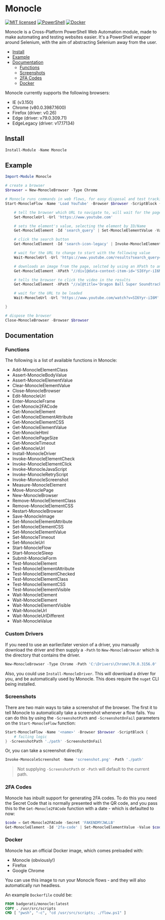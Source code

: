 # Monocle

[![MIT licensed](https://img.shields.io/badge/license-MIT-blue.svg)](https://raw.githubusercontent.com/Badgerati/Monocle/master/LICENSE.txt)
[![PowerShell](https://img.shields.io/powershellgallery/dt/monocle.svg?label=PowerShell&colorB=085298)](https://www.powershellgallery.com/packages/Monocle)
[![Docker](https://img.shields.io/docker/pulls/badgerati/monocle.svg?label=Docker)](https://hub.docker.com/r/badgerati/monocle/)

Monocle is a Cross-Platform PowerShell Web Automation module, made to make automating and testing websites easier. It's a PowerShell wrapper around Selenium, with the aim of abstracting Selenium away from the user.

* [Install](#install)
* [Example](#example)
* [Documentation](#documentation)
  * [Functions](#functions)
  * [Screenshots](#screenshots)
  * [2FA Codes](#2fa-codes)
  * [Docker](#docker)

Monocle currently supports the following browsers:

* IE (v3.150)
* Chrome (v80.0.3987.1600)
* Firefox (driver: v0.26)
* Edge (driver: v79.0.309.71)
* EdgeLegacy (driver: v17.17134)

## Install

```powershell
Install-Module -Name Monocle
```

## Example

```powershell
Import-Module Monocle

# create a browser
$browser = New-MonocleBrowser -Type Chrome

# Monocle runs commands in web flows, for easy disposal and test tracking
Start-MonocleFlow -Name 'Load YouTube' -Browser $browser -ScriptBlock {

    # tell the browser which URL to navigate to, will wait for the page to load
    Set-MonocleUrl -Url 'https://www.youtube.com'

    # sets the element's value, selecting the element by ID/Name
    Get-MonocleElement -Id 'search_query' | Set-MonocleElementValue -Value 'Beerus Madness (Extended)'

    # click the search button
    Get-MonocleElement -Id 'search-icon-legacy' | Invoke-MonocleElementClick

    # wait for the URL to change to start with the following value
    Wait-MonocleUrl -Url 'https://www.youtube.com/results?search_query=' -StartsWith

    # downloads an image from the page, selcted by using an XPath to an element
    Get-MonocleElement -XPath "//div[@data-context-item-id='SI6Yyr-iI6M']/img[1]" | Save-MonocleImage -FilePath '.\beerus.jpg'

    # tells the browser to click the video in the results
    Get-MonocleElement -XPath "//a[@title='Dragon Ball Super Soundtrack - Beerus Madness (Extended)']" | Invoke-MonocleElementClick

    # wait for the URL to be loaded
    Wait-MonocleUrl -Url 'https://www.youtube.com/watch?v=SI6Yyr-iI6M'

}

# dispose the browser
Close-MonocleBrowser -Browser $browser
```

## Documentation

### Functions

The following is a list of available functions in Monocle:

* Add-MonocleElementClass
* Assert-MonocleBodyValue
* Assert-MonocleElementValue
* Clear-MonocleElementValue
* Close-MonocleBrowser
* Edit-MonocleUrl
* Enter-MonocleFrame
* Get-Monocle2FACode
* Get-MonocleElement
* Get-MonocleElementAttribute
* Get-MonocleElementCSS
* Get-MonocleElementValue
* Get-MonocleHtml
* Get-MonoclePageSize
* Get-MonocleTimeout
* Get-MonocleUrl
* Install-MonocleDriver
* Invoke-MonocleElementCheck
* Invoke-MonocleElementClick
* Invoke-MonocleJavaScript
* Invoke-MonocleRetryScript
* Invoke-MonocleScreenshot
* Measure-MonocleElement
* Move-MonoclePage
* New-MonocleBrowser
* Remove-MonocleElementClass
* Remove-MonocleElementCSS
* Restart-MonocleBrowser
* Save-MonocleImage
* Set-MonocleElementAttribute
* Set-MonocleElementCSS
* Set-MonocleElementValue
* Set-MonocleTimeout
* Set-MonocleUrl
* Start-MonocleFlow
* Start-MonocleSleep
* Submit-MonocleForm
* Test-MonocleElement
* Test-MonocleElementAttribute
* Test-MonocleElementChecked
* Test-MonocleElementClass
* Test-MonocleElementCSS
* Test-MonocleElementVisible
* Wait-MonocleElement
* Wait-MonocleElement
* Wait-MonocleElementVisible
* Wait-MonocleUrl
* Wait-MonocleUrlDifferent
* Wait-MonocleValue

### Custom Drivers

If you need to use an earlier/later version of a driver, you manually download the driver and then supply a `-Path` to `New-MonocleBrowser` which is the directory that contains the driver.

```powershell
New-MonocleBrowser -Type Chrome -Path 'C:\Drivers\Chrome\70.0.3156.0'
```

Also, you could use `Install-MonocleDriver`. This will download a driver for you, and be automatically used by Monocle. This does require the `nuget` CLI being installed.

### Screenshots

There are two main ways to take a screenshot of the browser. The first it to tell Monocle to automatically take a screenshot whenever a flow fails. You can do this by using the `-ScreenshotPath` and `-ScreenshotOnFail` parameters on the `Start-MonocleFlow` function:

```powershell
Start-MonocleFlow -Name '<name>' -Browser $browser -ScriptBlock {
    # failing logic
} -ScreenshotPath './path' -ScreenshotOnFail
```

Or, you can take a screenshot directly:

```powershell
Invoke-MonocoleScreenshot -Name 'screenshot.png' -Path './path'
```

> Not supplying `-ScreenshotPath` or `-Path` will default to the current path.

### 2FA Codes

Monocle has inbuilt support for generating 2FA codes. To do this you need the Secret Code that is normally presented with the QR code, and you pass this to the `Get-Monocle2FACode` function with a date - which is defaulted to now:

```powershell
$code = Get-Monocle2FACode -Secret 'FAKENDMYJWLLB'
Get-MonocleElement -Id '2fa-code' | Set-MonocleElementValue -Value $code -Mask
```

### Docker

Monocle has an official Docker image, which comes preloaded with:

* Monocle (obviously!)
* Firefox
* Google Chrome

You can use this image to run your Monocle flows - and they will also automatically run headless.

An example `Dockerfile` could be:

```dockerfile
FROM badgerati/monocle:latest
COPY . /usr/src/scripts
CMD [ "pwsh", "-c", "cd /usr/src/scripts; ./flow.ps1" ]
```
